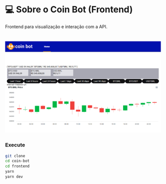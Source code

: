# 💻 Sobre o Coin Bot (Frontend)

Frontend para visualização e interação com a API.

<h1 align="center">
    <img alt="Home" title="Home" src="./.github/home.png" />
</h1>

### Execute

```bash
git clone
cd coin-bot
cd frontend
yarn
yarn dev
```
